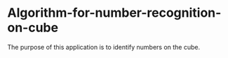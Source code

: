 # Algorithm-for-number-recognition-on-cube
The purpose of this application is to identify numbers on the cube.
